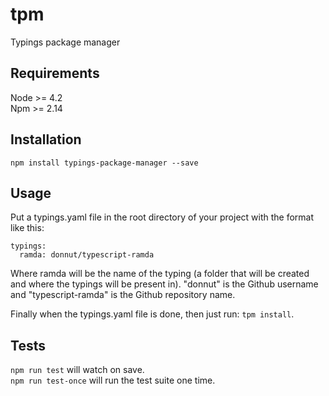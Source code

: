 # tpm
Typings package manager

## Requirements
Node >= 4.2  
Npm >= 2.14

## Installation
`npm install typings-package-manager --save`

## Usage
Put a typings.yaml file in the root directory of your project with the format like this:
```
typings:
  ramda: donnut/typescript-ramda
```

Where ramda will be the name of the typing (a folder that will be created and where
  the typings will be present in). "donnut" is the Github username
and "typescript-ramda" is the Github repository name.

Finally when the typings.yaml file is done, then just run: `tpm install`.

## Tests
`npm run test` will watch on save.  
`npm run test-once` will run the test suite one time.
